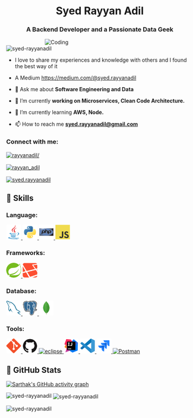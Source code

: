 <h1 align="center">Syed Rayyan Adil</h1>
<h3 align="center">A Backend Developer and a Passionate Data Geek</h3>
<img align="right" alt="Coding" width="400" src="https://cdn.dribbble.com/users/1162077/screenshots/3848914/programmer.gif">

<p align="left"> <img src="https://komarev.com/ghpvc/?username=syed-rayyanadil&label=Profile%20views&color=0e75b6&style=flat" alt="syed-rayyanadil" /> </p>

- I love to share my experiences and knowledge with others and I found the best way of it 
- A Medium https://medium.com/@syed.rayyanadil
- 💬 Ask me about **Software Engineering and Data**

- 🔭 I’m currently **working on Microservices, Clean Code Architecture.**
- 🌱 I’m currently learning **AWS, Node.**
- 📫 How to reach me **syed.rayyanadil@gmail.com**

<h3 align="left">Connect with me:</h3>

<p align="left">
<a href="https://www.linkedin.com/in/rayyanadil/" target="blank"><img align="center" src="https://raw.githubusercontent.com/rahuldkjain/github-profile-readme-generator/master/src/images/icons/Social/linked-in-alt.svg" alt="rayyanadil/" height="30" width="40" /></a>
  
<a href="https://www.instagram.com/rayyan_adil/" target="blank"><img align="center" src="https://raw.githubusercontent.com/rahuldkjain/github-profile-readme-generator/master/src/images/icons/Social/instagram.svg" alt="rayyan_adil" height="30" width="40" /></a>
  
<a href="https://medium.com/@syed.rayyanadil" target="blank"><img align="center" src="https://raw.githubusercontent.com/rahuldkjain/github-profile-readme-generator/master/src/images/icons/Social/medium.svg" alt="syed.rayyanadil" height="30" width="40" /></a>
</p>

## 💼 Skills

<h3 align="left">Language: </h3>
  	<a href="https://www.java.com" target="_blank" rel="noreferrer"> <img src="https://raw.githubusercontent.com/devicons/devicon/master/icons/java/java-original.svg" alt="java" width="40" height="40" /> </a>
    <!-- <a href="https://golang.org" target="_blank" rel="noreferrer"> <img src="https://raw.githubusercontent.com/devicons/devicon/master/icons/go/go-original.svg" alt="go" width="40" height="40" /> </a> -->
    <a href="https://www.python.org" target="_blank" rel="noreferrer"> <img src="https://raw.githubusercontent.com/devicons/devicon/master/icons/python/python-original.svg" alt="python" width="40" height="40" /> </a>
    <a href="https://www.php.net/" target="_blank" rel="noreferrer"> <img src="https://raw.githubusercontent.com/devicons/devicon/master/icons/php/php-original.svg" alt="php" width="40" height="40" /> </a>
    <a href="https://www.javascript.com/" target="_blank" rel="noreferrer"> <img src="https://raw.githubusercontent.com/devicons/devicon/master/icons/javascript/javascript-original.svg" alt="javascript" width="40" height="40" /> </a>


<h3 align="left">Frameworks: </h3>
    <a href="https://spring.io" target="_blank" rel="noreferrer"> <img src="https://raw.githubusercontent.com/devicons/devicon/master/icons/spring/spring-original.svg" alt="spring" width="40" height="40" /> </a>
    <a href="https://laravel.com" target="_blank" rel="noreferrer"> <img src="https://raw.githubusercontent.com/devicons/devicon/master/icons/laravel/laravel-plain.svg" alt="laravel" width="40" height="40" /> </a>

<h3 align="left">Database: </h3>
    <a href="https://www.mysql.com/" target="_blank" rel="noreferrer"> <img src="https://raw.githubusercontent.com/devicons/devicon/master/icons/mysql/mysql-original.svg" alt="mysql" width="40" height="40" /> </a>
    <a href="https://www.postgresql.org/" target="_blank" rel="noreferrer"> <img src="https://raw.githubusercontent.com/devicons/devicon/master/icons/postgresql/postgresql-original.svg" alt="postgresql" width="40" height="40" /> </a>
    <a href="https://www.mongodb.com/" target="_blank" rel="noreferrer"> <img src="https://raw.githubusercontent.com/devicons/devicon/master/icons/mongodb/mongodb-original.svg" alt="mongodb" width="40" height="40" /> </a>
    
<h3 align="left">Tools: </h3>
    <a href="https://git-scm.com/" target="_blank" rel="noreferrer"> <img src="https://raw.githubusercontent.com/devicons/devicon/master/icons/git/git-original.svg" alt="git" width="40" height="40" /> </a>
    <a href="https://github.com/" target="_blank" rel="noreferrer"> <img src="https://raw.githubusercontent.com/devicons/devicon/master/icons/github/github-original.svg" alt="github" width="40" height="40" /> </a>
    <a href="https://spring.io" target="_blank" rel="noreferrer"> <img src="https://api.iconify.design/logos-eclipse-icon.svg" alt="eclipse" width="40" height="40" /> </a>
    <a href="https://www.jetbrains.com/idea/" target="_blank" rel="noreferrer"> <img src="https://raw.githubusercontent.com/devicons/devicon/master/icons/intellij/intellij-original.svg" alt="intellij" width="40" height="40" /> </a>
    <a href="https://code.visualstudio.com/" target="_blank" rel="noreferrer"> <img src="https://raw.githubusercontent.com/devicons/devicon/master/icons/vscode/vscode-original.svg" alt="vscode" width="40" height="40" /> </a>
    <a href="https://jira.atlassian.com/" target="_blank" rel="noreferrer"> <img src="https://raw.githubusercontent.com/devicons/devicon/master/icons/jira/jira-original.svg" alt="jira" width="40" height="40" /> </a>
    <a href="https://www.postman.com/" target="_blank" rel="noreferrer"> <img src="https://github.com/flathub/com.getpostman.Postman/blob/master/logo-mark.svg" alt="Postman" width="40" height="40" /> </a>



## 📌 GitHub Stats

[![Sarthak's GitHub activity graph](https://activity-graph.herokuapp.com/graph?username=syed-rayyanadil&&theme=xcode)](https://github.com/syed-rayyanadil)

<p><img align="left" src="https://github-readme-stats.vercel.app/api/top-langs?username=syed-rayyanadil&show_icons=true&locale=en&layout=compact&theme=tokyonight" alt="syed-rayyanadil" /></p>

<p>&nbsp;<img align="center" src="https://github-readme-stats.vercel.app/api?username=syed-rayyanadil&show_icons=true&locale=en&theme=tokyonight" alt="syed-rayyanadil" /></p>

<p><img align="center" src="https://github-readme-streak-stats.herokuapp.com/?user=syed-rayyanadil&&theme=tokyonight" alt="syed-rayyanadil" /></p>

